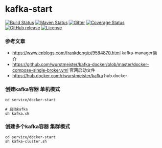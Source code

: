 # kafka-start

[![Build Status](https://secure.travis-ci.org/elasticjob/elastic-job-lite.png?branch=master)](https://travis-ci.org/elasticjob/elastic-job-lite)
[![Maven Status](https://maven-badges.herokuapp.com/maven-central/com.dangdang/elastic-job-lite/badge.svg)](https://maven-badges.herokuapp.com/maven-central/com.dangdang/elastic-job-lite)
[![Gitter](https://badges.gitter.im/Elastic-JOB/elastic-job-lite.svg)](https://gitter.im/Elastic-JOB/elasticjob?utm_source=badge&utm_medium=badge&utm_campaign=pr-badge)
[![Coverage Status](https://coveralls.io/repos/elasticjob/elastic-job/badge.svg?branch=master&service=github)](https://coveralls.io/github/elasticjob/elastic-job?branch=master)
[![GitHub release](https://img.shields.io/github/release/elasticjob/elastic-job.svg)](https://github.com/elasticjob/elastic-job/releases)
[![License](https://img.shields.io/badge/license-Apache%202-4EB1BA.svg)](https://www.apache.org/licenses/LICENSE-2.0.html)

### 参考文章
- https://www.cnblogs.com/frankdeng/p/9584870.html  kafka-manager简介
- https://github.com/wurstmeister/kafka-docker/blob/master/docker-compose-single-broker.yml  官网启动文件
- https://hub.docker.com/r/wurstmeister/kafka   hub.docker

### 创建kafka容器 单机模式
```text
cd service/docker-start

# 启动kafka
sh kafka.sh
```
### 创建多个kafka容器 集群模式
```text
cd service/docker-start
sh kafka-cluster.sh
```
